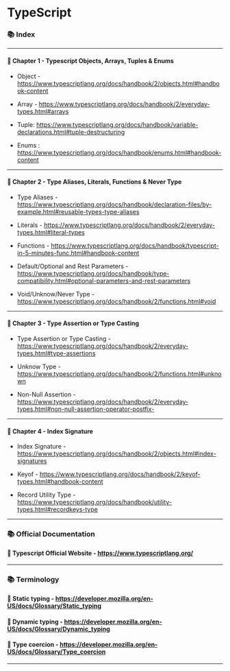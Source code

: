 # TypeScript

### 📚 Index
---

#### 🚩 Chapter 1 - Typescript Objects, Arrays, Tuples & Enums

- Object - https://www.typescriptlang.org/docs/handbook/2/objects.html#handbook-content

- Array - https://www.typescriptlang.org/docs/handbook/2/everyday-types.html#arrays

- Tuple: https://www.typescriptlang.org/docs/handbook/variable-declarations.html#tuple-destructuring

- Enums : https://www.typescriptlang.org/docs/handbook/enums.html#handbook-content

---

#### 🚩 Chapter 2 - Type Aliases, Literals, Functions & Never Type

- Type Aliases - https://www.typescriptlang.org/docs/handbook/declaration-files/by-example.html#reusable-types-type-aliases

- Literals - https://www.typescriptlang.org/docs/handbook/2/everyday-types.html#literal-types

- Functions - https://www.typescriptlang.org/docs/handbook/typescript-in-5-minutes-func.html#handbook-content

- Default/Optional and Rest Parameters - https://www.typescriptlang.org/docs/handbook/type-compatibility.html#optional-parameters-and-rest-parameters

- Void/Unknow/Never Type - https://www.typescriptlang.org/docs/handbook/2/functions.html#void

---

#### 🚩 Chapter 3 - Type Assertion or Type Casting

- Type Assertion or Type Casting - https://www.typescriptlang.org/docs/handbook/2/everyday-types.html#type-assertions

- Unknow Type - https://www.typescriptlang.org/docs/handbook/2/functions.html#unknown

- Non-Null Assertion - https://www.typescriptlang.org/docs/handbook/2/everyday-types.html#non-null-assertion-operator-postfix-

---

#### 🚩 Chapter 4 - Index Signature

- Index Signature - https://www.typescriptlang.org/docs/handbook/2/objects.html#index-signatures

- Keyof - https://www.typescriptlang.org/docs/handbook/2/keyof-types.html#handbook-content

- Record Utility Type - https://www.typescriptlang.org/docs/handbook/utility-types.html#recordkeys-type

---


### 📚 Official Documentation

####  🔗  Typescript Official Website - https://www.typescriptlang.org/

---

### 📚 Terminology

#### 🔗  Static typing - https://developer.mozilla.org/en-US/docs/Glossary/Static_typing

#### 🔗  Dynamic typing - https://developer.mozilla.org/en-US/docs/Glossary/Dynamic_typing

#### 🔗  Type coercion - https://developer.mozilla.org/en-US/docs/Glossary/Type_coercion

---

